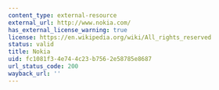 ```yaml
---
content_type: external-resource
external_url: http://www.nokia.com/
has_external_license_warning: true
license: https://en.wikipedia.org/wiki/All_rights_reserved
status: valid
title: Nokia
uid: fc1081f3-4e74-4c23-b756-2e58785e8687
url_status_code: 200
wayback_url: ''
---
```

